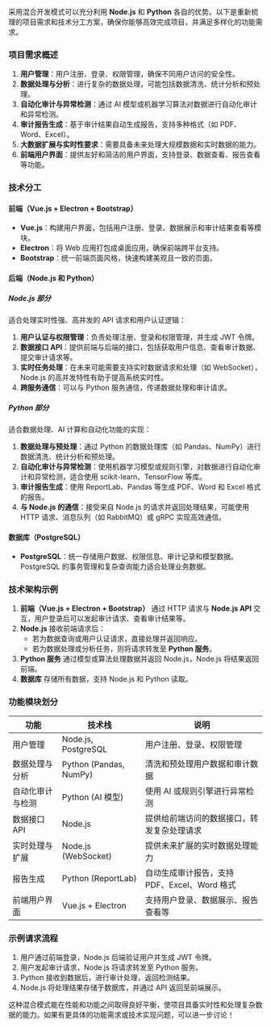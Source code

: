 采用混合开发模式可以充分利用 **Node.js** 和 **Python** 各自的优势。以下是重新梳理的项目需求和技术分工方案，确保你能够高效完成项目，并满足多样化的功能需求。

### 项目需求概述
1. **用户管理**：用户注册、登录、权限管理，确保不同用户访问的安全性。
2. **数据处理与分析**：进行复杂的数据处理，可能包括数据清洗、统计分析和预处理。
3. **自动化审计与异常检测**：通过 AI 模型或机器学习算法对数据进行自动化审计和异常检测。
4. **审计报告生成**：基于审计结果自动生成报告，支持多种格式（如 PDF、Word、Excel）。
5. **大数据扩展与实时性要求**：需要具备未来处理大规模数据和实时数据的能力。
6. **前端用户界面**：提供友好和简洁的用户界面，支持登录、数据查看、报告查看等功能。

### 技术分工

#### 前端（Vue.js + Electron + Bootstrap）
- **Vue.js**：构建用户界面，包括用户注册、登录、数据展示和审计结果查看等模块。
- **Electron**：将 Web 应用打包成桌面应用，确保前端跨平台支持。
- **Bootstrap**：统一前端页面风格，快速构建美观且一致的页面。

#### 后端（Node.js 和 Python）

##### Node.js 部分
适合处理实时性强、高并发的 API 请求和用户认证逻辑：

1. **用户认证与权限管理**：负责处理注册、登录和权限管理，并生成 JWT 令牌。
2. **数据接口 API**：提供前端与后端的接口，包括获取用户信息、查看审计数据、提交审计请求等。
3. **实时任务处理**：在未来可能需要支持实时数据请求和处理（如 WebSocket），Node.js 的高并发特性有助于提高系统实时性。
4. **跨服务通信**：可以与 Python 服务通信，传递数据处理和审计请求。

##### Python 部分
适合数据处理、AI 计算和自动化功能的实现：

1. **数据处理与预处理**：通过 Python 的数据处理库（如 Pandas、NumPy）进行数据清洗、统计分析和预处理。
2. **自动化审计与异常检测**：使用机器学习模型或规则引擎，对数据进行自动化审计和异常检测，适合使用 scikit-learn、TensorFlow 等库。
3. **审计报告生成**：使用 ReportLab、Pandas 等生成 PDF、Word 和 Excel 格式的报告。
4. **与 Node.js 的通信**：接受来自 Node.js 的请求并返回处理结果，可能使用 HTTP 请求、消息队列（如 RabbitMQ）或 gRPC 实现高效通信。

#### 数据库（PostgreSQL）
- **PostgreSQL**：统一存储用户数据、权限信息、审计记录和模型数据。PostgreSQL 的事务管理和复杂查询能力适合处理业务数据。

### 技术架构示例
1. **前端（Vue.js + Electron + Bootstrap）** 通过 HTTP 请求与 **Node.js API** 交互，用户登录后可以发起审计请求、查看审计结果等。
2. **Node.js** 接收前端请求后：
   - 若为数据查询或用户认证请求，直接处理并返回响应。
   - 若为数据处理或分析任务，则将请求转发至 **Python 服务**。
3. **Python 服务** 通过模型或算法处理数据并返回 Node.js，Node.js 将结果返回前端。
4. **数据库** 存储所有数据，支持 Node.js 和 Python 读取。

### 功能模块划分

| 功能                 | 技术栈                   | 说明                                             |
|----------------------|--------------------------|--------------------------------------------------|
| 用户管理             | Node.js, PostgreSQL      | 用户注册、登录、权限管理                          |
| 数据处理与分析       | Python (Pandas, NumPy)   | 清洗和预处理用户数据和审计数据                    |
| 自动化审计与检测     | Python (AI 模型)         | 使用 AI 或规则引擎进行异常检测                   |
| 数据接口 API         | Node.js                  | 提供给前端访问的数据接口，转发复杂处理请求       |
| 实时处理与扩展       | Node.js (WebSocket)      | 提供未来扩展的实时数据处理能力                    |
| 报告生成             | Python (ReportLab)       | 自动生成审计报告，支持 PDF、Excel、Word 格式     |
| 前端用户界面         | Vue.js + Electron        | 支持用户登录、数据展示、报告查看等                |

### 示例请求流程
1. 用户通过前端登录，Node.js 后端验证用户并生成 JWT 令牌。
2. 用户发起审计请求，Node.js 将请求转发至 Python 服务。
3. Python 接收到数据后，进行审计处理，返回检测结果。
4. Node.js 将处理结果存储于数据库，并通过 API 返回至前端展示。

这种混合模式能在性能和功能之间取得良好平衡，使项目具备实时性和处理复杂数据的能力。如果有更具体的功能需求或技术实现问题，可以进一步讨论！